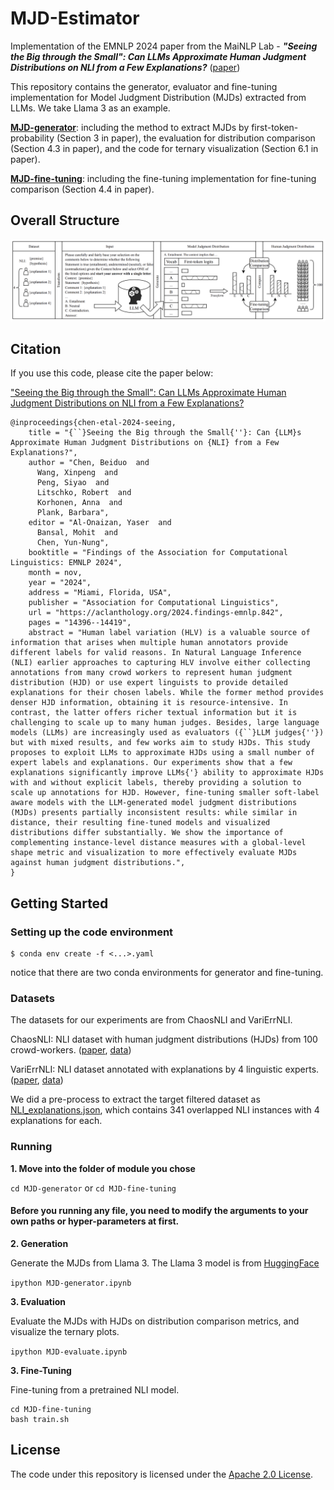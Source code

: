 # MJD-Estimator
Implementation of the EMNLP 2024 paper from the MaiNLP Lab - ***"Seeing the Big through the Small": Can LLMs Approximate Human Judgment Distributions on NLI from a Few Explanations?*** ([paper](https://aclanthology.org/2024.findings-emnlp.842/))

This repository contains the generator, evaluator and fine-tuning implementation for Model Judgment Distribution (MJDs) extracted from LLMs. We take Llama 3 as an example.

[**MJD-generator**](https://github.com/mainlp/MJD-Estimator/tree/main/MJD-generator): including the method to extract MJDs by first-token-probability (Section 3 in paper), the evaluation for distribution comparison (Section 4.3 in paper), and the code for ternary visualization (Section 6.1 in paper).

[**MJD-fine-tuning**](https://github.com/mainlp/MJD-Estimator/tree/main/MJD-fine-tuning): including the fine-tuning implementation for fine-tuning comparison (Section 4.4 in paper).


## Overall Structure
![Image text](https://github.com/mainlp/MJD-Estimator/blob/main/Overall_structure_EMNLP24.png)


## Citation
If you use this code, please cite the paper below:

["Seeing the Big through the Small": Can LLMs Approximate Human Judgment Distributions on NLI from a Few Explanations?](https://aclanthology.org/2024.findings-emnlp.842/)

```
@inproceedings{chen-etal-2024-seeing,
    title = "{``}Seeing the Big through the Small{''}: Can {LLM}s Approximate Human Judgment Distributions on {NLI} from a Few Explanations?",
    author = "Chen, Beiduo  and
      Wang, Xinpeng  and
      Peng, Siyao  and
      Litschko, Robert  and
      Korhonen, Anna  and
      Plank, Barbara",
    editor = "Al-Onaizan, Yaser  and
      Bansal, Mohit  and
      Chen, Yun-Nung",
    booktitle = "Findings of the Association for Computational Linguistics: EMNLP 2024",
    month = nov,
    year = "2024",
    address = "Miami, Florida, USA",
    publisher = "Association for Computational Linguistics",
    url = "https://aclanthology.org/2024.findings-emnlp.842",
    pages = "14396--14419",
    abstract = "Human label variation (HLV) is a valuable source of information that arises when multiple human annotators provide different labels for valid reasons. In Natural Language Inference (NLI) earlier approaches to capturing HLV involve either collecting annotations from many crowd workers to represent human judgment distribution (HJD) or use expert linguists to provide detailed explanations for their chosen labels. While the former method provides denser HJD information, obtaining it is resource-intensive. In contrast, the latter offers richer textual information but it is challenging to scale up to many human judges. Besides, large language models (LLMs) are increasingly used as evaluators ({``}LLM judges{''}) but with mixed results, and few works aim to study HJDs. This study proposes to exploit LLMs to approximate HJDs using a small number of expert labels and explanations. Our experiments show that a few explanations significantly improve LLMs{'} ability to approximate HJDs with and without explicit labels, thereby providing a solution to scale up annotations for HJD. However, fine-tuning smaller soft-label aware models with the LLM-generated model judgment distributions (MJDs) presents partially inconsistent results: while similar in distance, their resulting fine-tuned models and visualized distributions differ substantially. We show the importance of complementing instance-level distance measures with a global-level shape metric and visualization to more effectively evaluate MJDs against human judgment distributions.",
}

```


## Getting Started

### Setting up the code environment

```
$ conda env create -f <...>.yaml
```
notice that there are two conda environments for generator and fine-tuning.


### Datasets

The datasets for our experiments are from ChaosNLI and VariErrNLI.

ChaosNLI: NLI dataset with human judgment distributions (HJDs) from 100 crowd-workers. ([paper](https://arxiv.org/abs/2010.03532), [data](https://github.com/easonnie/ChaosNLI))

VariErrNLI: NLI dataset annotated with explanations by 4 linguistic experts. ([paper](https://aclanthology.org/2024.acl-long.123.pdf), [data](https://github.com/mainlp/VariErr-NLI))

We did a pre-process to extract the target filtered dataset as [NLI_explanations.json](https://github.com/mainlp/MJD-Estimator/blob/main/MJD-generator/NLI_explanations.json), which contains 341 overlapped NLI instances with 4 explanations for each.


### Running

**1. Move into the folder of module you chose**

`cd MJD-generator` or `cd MJD-fine-tuning`

#### Before you running any file, you need to modify the arguments to your own paths or hyper-parameters at first.

**2. Generation**

Generate the MJDs from Llama 3. The Llama 3 model is from [HuggingFace](https://huggingface.co/meta-llama) 

`ipython MJD-generator.ipynb`

**3. Evaluation**

Evaluate the MJDs with HJDs on distribution comparison metrics, and visualize the ternary plots.

`ipython MJD-evaluate.ipynb`

**3. Fine-Tuning**

Fine-tuning from a pretrained NLI model.

```
cd MJD-fine-tuning
bash train.sh
```


## License 
The code under this repository is licensed under the [Apache 2.0 License](https://github.com/mainlp/MJD-Estimator/blob/main/LICENSE).
